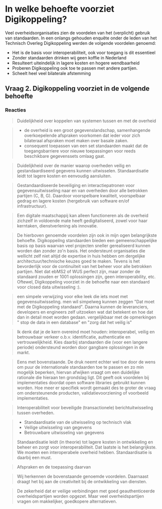 # In welke behoefte voorziet Digikoppeling?

Veel overheidsorganisaties zien de voordelen van het (verplicht) gebruik van standaarden. In een onlangs gehouden enquête onder de leden van het Technisch Overleg Digikoppeling werden de volgende voordelen genoemd:

- Het is de basis voor interoperabiliteit, ook voor toegang is dit essentieel
- Zonder standaarden drinken wij geen koffie in Nederland
- Resulteert uiteindelijk in lagere kosten en hogere wendbaarheid
- Proberen Digikoppeling ook toe te passen met andere partijen.
- Scheelt heel veel bilaterale afstemming

## Vraag 2. Digikoppeling voorziet in de volgende behoefte

### Reacties

>Duidelijkheid over koppelen van systemen tussen en met de overheid

>- de overheid is een groot gegevenslandschap, samenhangende overkoepelende afspraken voorkomen dat ieder voor zich bilateraal afspraken moet maken over basale zaken.
>- consequent toepassen van een set standaarden maakt dat de toegangsbarriere voor nieuwe toepassingen voor reeds beschikbare gegevenssets omlaag gaat.
>>>

>Duidelijkheid over de manier waarop overheden veilig en gestandaardiseerd gegevens kunnen uitwisselen. Standaardisatie leidt tot lagere kosten en eenvoudig aansluiten.

>Gestandaardiseerde beveiliging en interactiepatronen voor gegevensuitwisseling naar en van overheden door alle betrokken partijen (C, B, G). Daardoor voorspelbare kwaliteit, voorspelbaar gedrag en lagere kosten (hergebruik van software en/of infrastructuur).

>Een digitale maatschappij kan alleen functioneren als de overheid zichzelf in voldoende mate heeft gedigitaliseerd, zowel voor haar kerntaken, dienstverlening als innovatie.

>De hierboven genoemde voordelen zijn ook in mijn ogen belangrijkste behoefte.
>Digikoppeilng standaarden bieden een gemeenschappelijke basis op basis waarvan veel projecten sneller gerealiseerd kunnen worden dan zonder zo'n basis. Het ondersteunt organisaties die wellicht zelf niet altijd de expertise in huis hebben om dergelijke architectuur/technische keuzes goed te maken.
>Tevens is het bevorderlijk voor de continuïteit van het beheer voor alle betrokken partijen. Niet dat ebMS2 of WUS perfect zijn, maar zonder de standaard zouden er 1001 oplossingen zijn, geen interoperability, etc.
>Oftewel, Digikoppeling voorziet in de behoefte naar een standaard voor closed data uitwisseling :).

>een simpele verwijzing voor elke leek die iets moet met gegevensuitwisseling. men wil simpelweg kunnen zeggen "Dat moet met de Digikoppeling standaard". Daarna kunnen de leveranciers, developers en engineers zelf  uitzoeken wat dat betekent en hoe dat dan in detail moet worden gedaan. vergelijkbaar met de opmerkingen " stop de data in een database" en "zorg dat het veilig is" 

>Ik denk dat je de kern overeind moet houden: interoperabel, veilig en betrouwbaar verkeer o.b.v. identificatie, authenticatie en vertrouwelijkheid. Kies daarbij standaarden die (voor een langere periode) ondersteund worden door gangbare oplossingen in de markt.

>Eens met bovenstaande. De druk neemt echter wel toe door de wens om puur de internationale standaarden toe te passen en zo min mogelijk beperken, hiervan afwijken vraagt om een duidelijke rationale die hieraan ten grondslag ligt. Dit geeft ook voordelen bij implementaties doordat open software libraries gebruikt kunnen worden. Hoe meer er specifiek wordt gemaakt des te groter de vraag om ondersteunende producten, validatievoorziening of voorbeeld implementaties. 

>Interoperabiliteit voor beveiligde (transactionele) berichtuitwisseling tussen overheden.

>- Standaardisatie van de uitwisseling op technisch vlak 
>- Veilige uitwisseling van gegevens
>- Betrouwbare uitwisseling van gegevens
> 
>Standaardisatie leidt (in theorie) tot lagere kosten in ontwikkeling en beheer en zorgt voor interoperabiliteit. Dat laatste is het belangrijkste. We moeten een interoperabele overheid hebben. Standaardisatie is daarbij een must. 

>Afspraken en de toepassing daarvan

>Wij herkennen de  bovenstaande genoemde voordelen.
Daarnaast draagt het bij aan de creativiteit bij de ontwikkeling van diensten.

>De zekerheid dat er veilige verbindingen met goed geauthenticeerde overheidspartijen worden opgezet.
Maar veel overheidspartijen vragen om makkelijker, goedkopere alternatieven.
